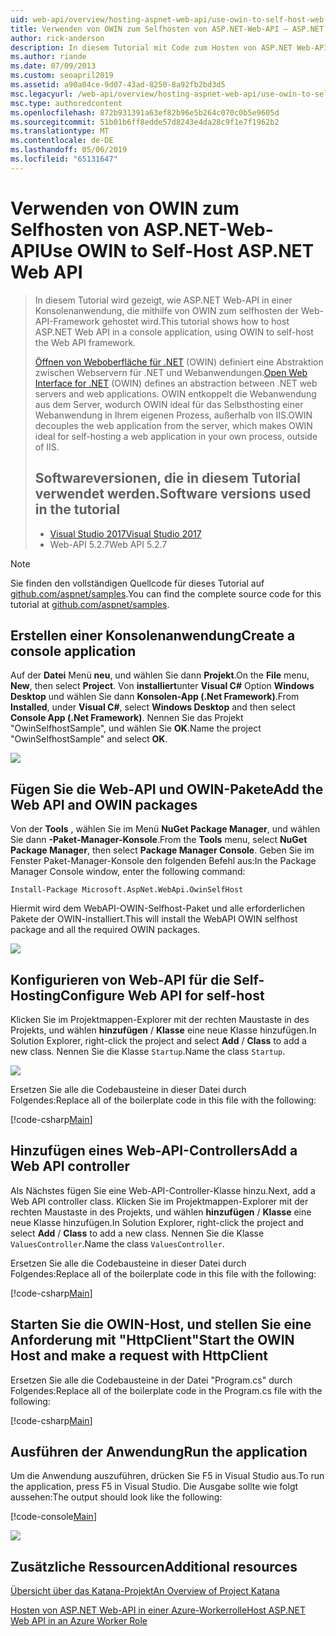 ```yaml
---
uid: web-api/overview/hosting-aspnet-web-api/use-owin-to-self-host-web-api
title: Verwenden von OWIN zum Selfhosten von ASP.NET-Web-API – ASP.NET 4.x
author: rick-anderson
description: In diesem Tutorial mit Code zum Hosten von ASP.NET Web-API in einer Konsolenanwendung.
ms.author: riande
ms.date: 07/09/2013
ms.custom: seoapril2019
ms.assetid: a90a04ce-9d07-43ad-8250-8a92fb2bd3d5
msc.legacyurl: /web-api/overview/hosting-aspnet-web-api/use-owin-to-self-host-web-api
msc.type: authoredcontent
ms.openlocfilehash: 872b931391a63ef82b96e5b264c070c0b5e9605d
ms.sourcegitcommit: 51b01b6ff8edde57d8243e4da28c9f1e7f1962b2
ms.translationtype: MT
ms.contentlocale: de-DE
ms.lasthandoff: 05/06/2019
ms.locfileid: "65131647"
---
```

# <a name="use-owin-to-self-host-aspnet-web-api"></a><span data-ttu-id="4eb6d-103">Verwenden von OWIN zum Selfhosten von ASP.NET-Web-API</span><span class="sxs-lookup"><span data-stu-id="4eb6d-103">Use OWIN to Self-Host ASP.NET Web API</span></span> 

> <span data-ttu-id="4eb6d-104">In diesem Tutorial wird gezeigt, wie ASP.NET Web-API in einer Konsolenanwendung, die mithilfe von OWIN zum selfhosten der Web-API-Framework gehostet wird.</span><span class="sxs-lookup"><span data-stu-id="4eb6d-104">This tutorial shows how to host ASP.NET Web API in a console application, using OWIN to self-host the Web API framework.</span></span>
>
> <span data-ttu-id="4eb6d-105">[Öffnen von Weboberfläche für .NET](http://owin.org) (OWIN) definiert eine Abstraktion zwischen Webservern für .NET und Webanwendungen.</span><span class="sxs-lookup"><span data-stu-id="4eb6d-105">[Open Web Interface for .NET](http://owin.org) (OWIN) defines an abstraction between .NET web servers and web applications.</span></span> <span data-ttu-id="4eb6d-106">OWIN entkoppelt die Webanwendung aus dem Server, wodurch OWIN ideal für das Selbsthosting einer Webanwendung in Ihrem eigenen Prozess, außerhalb von IIS.</span><span class="sxs-lookup"><span data-stu-id="4eb6d-106">OWIN decouples the web application from the server, which makes OWIN ideal for self-hosting a web application in your own process, outside of IIS.</span></span>
>
> ## <a name="software-versions-used-in-the-tutorial"></a><span data-ttu-id="4eb6d-107">Softwareversionen, die in diesem Tutorial verwendet werden.</span><span class="sxs-lookup"><span data-stu-id="4eb6d-107">Software versions used in the tutorial</span></span>
>
>
> - [<span data-ttu-id="4eb6d-108">Visual Studio 2017</span><span class="sxs-lookup"><span data-stu-id="4eb6d-108">Visual Studio 2017</span></span>](https://visualstudio.microsoft.com/downloads/) 
> - <span data-ttu-id="4eb6d-109">Web-API 5.2.7</span><span class="sxs-lookup"><span data-stu-id="4eb6d-109">Web API 5.2.7</span></span>

> [!NOTE]
> <span data-ttu-id="4eb6d-110">Sie finden den vollständigen Quellcode für dieses Tutorial auf [github.com/aspnet/samples](https://github.com/aspnet/samples/tree/master/samples/aspnet/WebApi/OwinSelfhostSample).</span><span class="sxs-lookup"><span data-stu-id="4eb6d-110">You can find the complete source code for this tutorial at [github.com/aspnet/samples](https://github.com/aspnet/samples/tree/master/samples/aspnet/WebApi/OwinSelfhostSample).</span></span>

## <a name="create-a-console-application"></a><span data-ttu-id="4eb6d-111">Erstellen einer Konsolenanwendung</span><span class="sxs-lookup"><span data-stu-id="4eb6d-111">Create a console application</span></span>

<span data-ttu-id="4eb6d-112">Auf der **Datei** Menü **neu**, und wählen Sie dann **Projekt**.</span><span class="sxs-lookup"><span data-stu-id="4eb6d-112">On the **File** menu,  **New**, then select **Project**.</span></span> <span data-ttu-id="4eb6d-113">Von **installiert**unter **Visual C#** Option **Windows Desktop** und wählen Sie dann **Konsolen-App (.Net Framework)**.</span><span class="sxs-lookup"><span data-stu-id="4eb6d-113">From **Installed**, under **Visual C#**, select **Windows Desktop** and then select **Console App (.Net Framework)**.</span></span> <span data-ttu-id="4eb6d-114">Nennen Sie das Projekt "OwinSelfhostSample", und wählen Sie **OK**.</span><span class="sxs-lookup"><span data-stu-id="4eb6d-114">Name the project "OwinSelfhostSample" and select **OK**.</span></span>

[![](use-owin-to-self-host-web-api/_static/image7.png)](use-owin-to-self-host-web-api/_static/image7.png)

## <a name="add-the-web-api-and-owin-packages"></a><span data-ttu-id="4eb6d-115">Fügen Sie die Web-API und OWIN-Pakete</span><span class="sxs-lookup"><span data-stu-id="4eb6d-115">Add the Web API and OWIN packages</span></span>

<span data-ttu-id="4eb6d-116">Von der **Tools** , wählen Sie im Menü **NuGet Package Manager**, und wählen Sie dann **-Paket-Manager-Konsole**.</span><span class="sxs-lookup"><span data-stu-id="4eb6d-116">From the **Tools** menu, select **NuGet Package Manager**, then select **Package Manager Console**.</span></span> <span data-ttu-id="4eb6d-117">Geben Sie im Fenster Paket-Manager-Konsole den folgenden Befehl aus:</span><span class="sxs-lookup"><span data-stu-id="4eb6d-117">In the Package Manager Console window, enter the following command:</span></span>

`Install-Package Microsoft.AspNet.WebApi.OwinSelfHost`

<span data-ttu-id="4eb6d-118">Hiermit wird dem WebAPI-OWIN-Selfhost-Paket und alle erforderlichen Pakete der OWIN-installiert.</span><span class="sxs-lookup"><span data-stu-id="4eb6d-118">This will install the WebAPI OWIN selfhost package and all the required OWIN packages.</span></span>

[![](use-owin-to-self-host-web-api/_static/image4.png)](use-owin-to-self-host-web-api/_static/image3.png)

## <a name="configure-web-api-for-self-host"></a><span data-ttu-id="4eb6d-119">Konfigurieren von Web-API für die Self-Hosting</span><span class="sxs-lookup"><span data-stu-id="4eb6d-119">Configure Web API for self-host</span></span>

<span data-ttu-id="4eb6d-120">Klicken Sie im Projektmappen-Explorer mit der rechten Maustaste in des Projekts, und wählen **hinzufügen** / **Klasse** eine neue Klasse hinzufügen.</span><span class="sxs-lookup"><span data-stu-id="4eb6d-120">In Solution Explorer, right-click the project and select **Add** / **Class** to add a new class.</span></span> <span data-ttu-id="4eb6d-121">Nennen Sie die Klasse `Startup`.</span><span class="sxs-lookup"><span data-stu-id="4eb6d-121">Name the class `Startup`.</span></span>

![](use-owin-to-self-host-web-api/_static/image5.png)

<span data-ttu-id="4eb6d-122">Ersetzen Sie alle die Codebausteine in dieser Datei durch Folgendes:</span><span class="sxs-lookup"><span data-stu-id="4eb6d-122">Replace all of the boilerplate code in this file with the following:</span></span>

[!code-csharp[Main](use-owin-to-self-host-web-api/samples/sample1.cs)]

## <a name="add-a-web-api-controller"></a><span data-ttu-id="4eb6d-123">Hinzufügen eines Web-API-Controllers</span><span class="sxs-lookup"><span data-stu-id="4eb6d-123">Add a Web API controller</span></span>

<span data-ttu-id="4eb6d-124">Als Nächstes fügen Sie eine Web-API-Controller-Klasse hinzu.</span><span class="sxs-lookup"><span data-stu-id="4eb6d-124">Next, add a Web API controller class.</span></span> <span data-ttu-id="4eb6d-125">Klicken Sie im Projektmappen-Explorer mit der rechten Maustaste in des Projekts, und wählen **hinzufügen** / **Klasse** eine neue Klasse hinzufügen.</span><span class="sxs-lookup"><span data-stu-id="4eb6d-125">In Solution Explorer, right-click the project and select **Add** / **Class** to add a new class.</span></span> <span data-ttu-id="4eb6d-126">Nennen Sie die Klasse `ValuesController`.</span><span class="sxs-lookup"><span data-stu-id="4eb6d-126">Name the class `ValuesController`.</span></span>

<span data-ttu-id="4eb6d-127">Ersetzen Sie alle die Codebausteine in dieser Datei durch Folgendes:</span><span class="sxs-lookup"><span data-stu-id="4eb6d-127">Replace all of the boilerplate code in this file with the following:</span></span>

[!code-csharp[Main](use-owin-to-self-host-web-api/samples/sample2.cs)]

## <a name="start-the-owin-host-and-make-a-request-with-httpclient"></a><span data-ttu-id="4eb6d-128">Starten Sie die OWIN-Host, und stellen Sie eine Anforderung mit "HttpClient"</span><span class="sxs-lookup"><span data-stu-id="4eb6d-128">Start the OWIN Host and make a request with HttpClient</span></span>

<span data-ttu-id="4eb6d-129">Ersetzen Sie alle die Codebausteine in der Datei "Program.cs" durch Folgendes:</span><span class="sxs-lookup"><span data-stu-id="4eb6d-129">Replace all of the boilerplate code in the Program.cs file with the following:</span></span>

[!code-csharp[Main](use-owin-to-self-host-web-api/samples/sample3.cs)]

## <a name="run-the-application"></a><span data-ttu-id="4eb6d-130">Ausführen der Anwendung</span><span class="sxs-lookup"><span data-stu-id="4eb6d-130">Run the application</span></span>

<span data-ttu-id="4eb6d-131">Um die Anwendung auszuführen, drücken Sie F5 in Visual Studio aus.</span><span class="sxs-lookup"><span data-stu-id="4eb6d-131">To run the application, press F5 in Visual Studio.</span></span> <span data-ttu-id="4eb6d-132">Die Ausgabe sollte wie folgt aussehen:</span><span class="sxs-lookup"><span data-stu-id="4eb6d-132">The output should look like the following:</span></span>

[!code-console[Main](use-owin-to-self-host-web-api/samples/sample4.cmd)]

![](use-owin-to-self-host-web-api/_static/image6.png)

## <a name="additional-resources"></a><span data-ttu-id="4eb6d-133">Zusätzliche Ressourcen</span><span class="sxs-lookup"><span data-stu-id="4eb6d-133">Additional resources</span></span>

[<span data-ttu-id="4eb6d-134">Übersicht über das Katana-Projekt</span><span class="sxs-lookup"><span data-stu-id="4eb6d-134">An Overview of Project Katana</span></span>](../../../aspnet/overview/owin-and-katana/an-overview-of-project-katana.md)

[<span data-ttu-id="4eb6d-135">Hosten von ASP.NET Web-API in einer Azure-Workerrolle</span><span class="sxs-lookup"><span data-stu-id="4eb6d-135">Host ASP.NET Web API in an Azure Worker Role</span></span>](host-aspnet-web-api-in-an-azure-worker-role.md)
